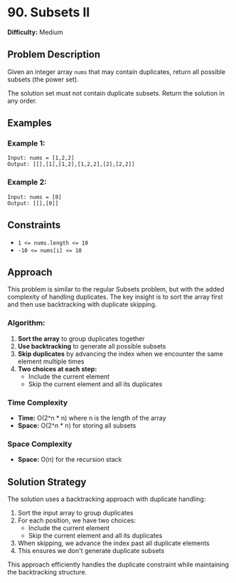 # 90. Subsets II

**Difficulty:** Medium

## Problem Description

Given an integer array `nums` that may contain duplicates, return all possible subsets (the power set).

The solution set must not contain duplicate subsets. Return the solution in any order.

## Examples

### Example 1:
```
Input: nums = [1,2,2]
Output: [[],[1],[1,2],[1,2,2],[2],[2,2]]
```

### Example 2:
```
Input: nums = [0]
Output: [[],[0]]
```

## Constraints

- `1 <= nums.length <= 10`
- `-10 <= nums[i] <= 10`

## Approach

This problem is similar to the regular Subsets problem, but with the added complexity of handling duplicates. The key insight is to sort the array first and then use backtracking with duplicate skipping.

### Algorithm:
1. **Sort the array** to group duplicates together
2. **Use backtracking** to generate all possible subsets
3. **Skip duplicates** by advancing the index when we encounter the same element multiple times
4. **Two choices at each step:**
   - Include the current element
   - Skip the current element and all its duplicates

### Time Complexity
- **Time:** O(2^n * n) where n is the length of the array
- **Space:** O(2^n * n) for storing all subsets

### Space Complexity
- **Space:** O(n) for the recursion stack

## Solution Strategy

The solution uses a backtracking approach with duplicate handling:

1. Sort the input array to group duplicates
2. For each position, we have two choices:
   - Include the current element
   - Skip the current element and all its duplicates
3. When skipping, we advance the index past all duplicate elements
4. This ensures we don't generate duplicate subsets

This approach efficiently handles the duplicate constraint while maintaining the backtracking structure.
